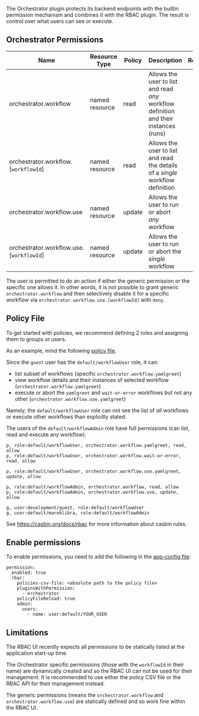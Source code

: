 The Orchestrator plugin protects its backend endpoints with the builtin permission mechanism and combines it with
the RBAC plugin. The result is control over what users can see or execute.

## Orchestrator Permissions

| Name                                     | Resource Type  | Policy | Description                                                                           | Requirements |
| ---------------------------------------- | -------------- | ------ | ------------------------------------------------------------------------------------- | ------------ |
| orchestrator.workflow                    | named resource | read   | Allows the user to list and read _any_ workflow definition and their instances (runs) |              |
| orchestrator.workflow.[`workflowId`]     | named resource | read   | Allows the user to list and read the details of a _single_ workflow definition        |              |
| orchestrator.workflow.use                | named resource | update | Allows the user to run or abort _any_ workflow                                        |              |
| orchestrator.workflow.use.[`workflowId`] | named resource | update | Allows the user to run or abort the _single_ workflow                                 |              |

The user is permitted to do an action if either the generic permission or the specific one allows it.
In other words, it is not possible to grant generic `orchestrator.workflow` and then selectively disable it for a specific workflow via `orchestrator.workflow.use.[workflowId]` with `deny`.

## Policy File

To get started with policies, we recommend defining 2 roles and assigning them to groups or users.

As an example, mind the following [policy file](./rbac-policy.csv).

Since the `guest` user has the `default/workflowUser` role, it can:

- list subset of workflows (specific `orchestrator.workflow.yamlgreet`)
- view workflow details and their instances of selected workflow (`orchestrator.workflow.yamlgreet`)
- execute or abort the `yamlgreet` and `wait-or-error` workflows but not any other (`orchestrator.workflow.use.yamlgreet`)

Namely, the `default/workflowUser` role can not see the list of _all_ workflows or execute other workflows than explicitly stated.

The users of the `default/workflowAdmin` role have full permissions (can list, read and execute any workflow).

```csv
p, role:default/workflowUser, orchestrator.workflow.yamlgreet, read, allow
p, role:default/workflowUser, orchestrator.workflow.wait-or-error, read, allow

p, role:default/workflowUser, orchestrator.workflow.use.yamlgreet, update, allow

p, role:default/workflowAdmin, orchestrator.workflow, read, allow
p, role:default/workflowAdmin, orchestrator.workflow.use, update, allow

g, user:development/guest, role:default/workflowUser
g, user:default/mareklibra, role:default/workflowAdmin
```

See https://casbin.org/docs/rbac for more information about casbin rules.

## Enable permissions

To enable permissions, you need to add the following in the [app-config file](../app-config.yaml):

```
permission:
  enabled: true
  rbac:
    policies-csv-file: <absolute path to the policy file>
    pluginsWithPermission:
      - orchestrator
    policyFileReload: true
    admin:
      users:
        - name: user:default/YOUR_USER
```

## Limitations

The RBAC UI recently expects all permissions to be statically listed at the application start-up time.

The Orchestrator specific permissions (those with the `workflowId` in their name) are dynamically created and so the RBAC UI can not be used for their management.
It is recommended to use either the policy CSV file or the RBAC API for their management instead.

The generic permissions (means the `orchestrator.workflow` and `orchestrator.workflow.use`) are statically defined and so work fine within the RBAC UI.
